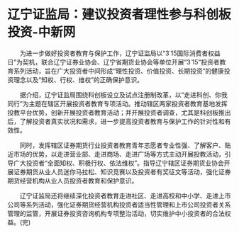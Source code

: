 # 辽宁证监局：建议投资者理性参与科创板投资-中新网

　　为进一步做好投资者教育与保护工作，辽宁证监局以“3˙15国际消费者权益日”为契机，联合辽宁证券业协会、辽宁省期货业协会等单位开展“3˙15”投资者教育系列活动，旨在广大投资者中间形成“理性投资、价值投资、长期投资”的健康投资理念以及“知权、行权、维权”的正确保护意识。

　　据介绍，辽宁证监局围绕科创板设立及试点注册制改革，以“走进科创、你我同行”为主题在辖区开展投资者教育专项活动。推动辖区两家投资者教育基地发挥投教平台优势，创新开展投资者教育活动；并开展投资者调查，尤其是科创板推出后，了解投资者真实状况和需求，进一步提高投资者教育与保护工作的针对性和有效性。

　　同时，发挥辖区证券期货行业投资者教育青年志愿者专业性强、了解客户、贴近市场的优势，以走进营业部、走进商场、走进广场等方式主动开展投教活动，引导广大投资者“全面知权、积极行权、依法维权”。指导辽宁辖区证券期货业协会开展证券期货从业人员迷你马拉松、知识竞赛以及投资者有奖征文等活动，强化证券期货经营机构从业人员投资者教育和保护意识。

　　辽宁证监局还将继续深化投资者教育走进社区、走进高校和中小学、走进上市公司等系列活动，强化证券期货经营机构投资者适当性管理和上市公司投资者关系管理的监管，开展证券投资咨询机构专项整治活动，切实维护中小投资者的合法权益。(完)

